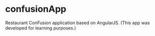 # confusionApp
Restaurant ConFusion application based on AngularJS. (This app was developed for learning purposes.)
